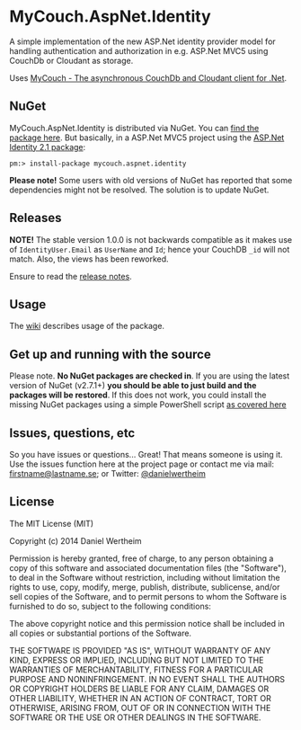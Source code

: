 # MyCouch.AspNet.Identity #
A simple implementation of the new ASP.Net identity provider model for handling authentication and authorization in e.g. ASP.Net MVC5 using CouchDb or Cloudant as storage.

Uses [MyCouch - The asynchronous CouchDb and Cloudant client for .Net](https://github.com/danielwertheim/mycouch).

## NuGet ##
MyCouch.AspNet.Identity is distributed via NuGet. You can [find the package here](https://nuget.org/packages/MyCouch.AspNet.Identity/). But basically, in a ASP.Net MVC5 project using the [ASP.Net Identity 2.1 package](http://www.nuget.org/packages/Microsoft.AspNet.Identity.Core):

    pm:> install-package mycouch.aspnet.identity

**Please note!** Some users with old versions of NuGet has reported that some dependencies might not be resolved. The solution is to update NuGet.

## Releases ##
**NOTE!** The stable version 1.0.0 is not backwards compatible as it makes use of `IdentityUser.Email` as `UserName` and `Id`; hence your CouchDB `_id` will not match. Also, the views has been reworked.

Ensure to read the [release notes](https://github.com/danielwertheim/mycouch.aspnet.identity/wiki/release-notes).

## Usage ##
The [wiki](https://github.com/danielwertheim/mycouch.aspnet.identity/wiki) describes usage of the package.

## Get up and running with the source ##
Please note. **No NuGet packages are checked in**. If you are using the latest version of NuGet (v2.7.1+) **you should be able to just build and the packages will be restored**. If this does not work, you could install the missing NuGet packages using a simple PowerShell script [as covered here](http://danielwertheim.se/2013/08/12/nuget-restore-powershell-vs-rake)

## Issues, questions, etc ##
So you have issues or questions... Great! That means someone is using it. Use the issues function here at the project page or contact me via mail: firstname@lastname.se; or Twitter: [@danielwertheim](https://twitter.com/danielwertheim)

## License ##
The MIT License (MIT)

Copyright (c) 2014 Daniel Wertheim

Permission is hereby granted, free of charge, to any person obtaining a copy of this software and associated documentation files (the "Software"), to deal in the Software without restriction, including without limitation the rights to use, copy, modify, merge, publish, distribute, sublicense, and/or sell copies of the Software, and to permit persons to whom the Software is furnished to do so, subject to the following conditions:

The above copyright notice and this permission notice shall be included in all copies or substantial portions of the Software.

THE SOFTWARE IS PROVIDED "AS IS", WITHOUT WARRANTY OF ANY KIND, EXPRESS OR IMPLIED, INCLUDING BUT NOT LIMITED TO THE WARRANTIES OF MERCHANTABILITY, FITNESS FOR A PARTICULAR PURPOSE AND NONINFRINGEMENT. IN NO EVENT SHALL THE AUTHORS OR COPYRIGHT HOLDERS BE LIABLE FOR ANY CLAIM, DAMAGES OR OTHER LIABILITY, WHETHER IN AN ACTION OF CONTRACT, TORT OR OTHERWISE, ARISING FROM, OUT OF OR IN CONNECTION WITH THE SOFTWARE OR THE USE OR OTHER DEALINGS IN THE SOFTWARE.
